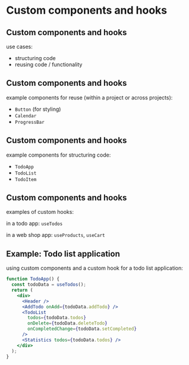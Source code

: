# Custom components and hooks

## Custom components and hooks

use cases:

- structuring code
- reusing code / functionality

## Custom components and hooks

example components for reuse (within a project or across projects):

- `Button` (for styling)
- `Calendar`
- `ProgressBar`

## Custom components and hooks

example components for structuring code:

- `TodoApp`
- `TodoList`
- `TodoItem`

## Custom components and hooks

examples of custom hooks:

in a todo app: `useTodos`

in a web shop app: `useProducts`, `useCart`

## Example: Todo list application

using custom components and a custom hook for a todo list application:

```jsx
function TodoApp() {
  const todoData = useTodos();
  return (
    <div>
      <Header />
      <AddTodo onAdd={todoData.addTodo} />
      <TodoList
        todos={todoData.todos}
        onDelete={todoData.deleteTodo}
        onCompletedChange={todoData.setCompleted}
      />
      <Statistics todos={todoData.todos} />
    </div>
  );
}
```
